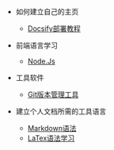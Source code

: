 <!-- _sidebar.md -->

* 如何建立自己的主页
  * [Docsify部署教程](/ProjectDocs/docsify-start&init.md)

* 前端语言学习
  * [Node.Js](/ProjectDocs/NodeJs-Download&Init.md)

* 工具软件
  * [Git版本管理工具](/ProjectDocs/Git-Using.md)

* 建立个人文档所需的工具语言
  * [Markdown语法](/ProjectDocs/Markdown-Using.md)
  * [LaTex语法学习](/ProjectDocs/LaTex-Learning.md)


